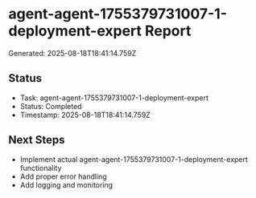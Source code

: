 # agent-agent-1755379731007-1-deployment-expert Report

Generated: 2025-08-18T18:41:14.759Z

## Status
- Task: agent-agent-1755379731007-1-deployment-expert
- Status: Completed
- Timestamp: 2025-08-18T18:41:14.759Z

## Next Steps
- Implement actual agent-agent-1755379731007-1-deployment-expert functionality
- Add proper error handling
- Add logging and monitoring
